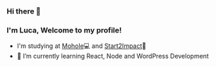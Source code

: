 ### Hi there 👋
### I'm Luca, Welcome to my profile!

- I'm studying at [Mohole](https://scuola.mohole.it/web-e-digital-media/)💻 and [Start2Impact](https://www.start2impact.it/)🚀 
- 🌱 I’m currently learning React, Node and WordPress Development
<!--
**LucaArgentieri/LucaArgentieri** is a ✨ _special_ ✨ repository because its `README.md` (this file) appears on your GitHub profile.

Here are some ideas to get you started:

- 🔭 I’m currently working on ...
- 🌱 I’m currently learning ...
- 👯 I’m looking to collaborate on ...
- 🤔 I’m looking for help with ...
- 💬 Ask me about ...
- 📫 How to reach me: ...
- 😄 Pronouns: ...
- ⚡ Fun fact: ...
-->
